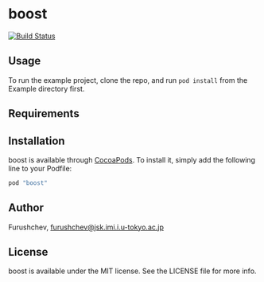 # boost

[![Build Status](https://travis-ci.org/ros-ios/boost.svg?branch=master)](https://travis-ci.org/ros-ios/boost)

## Usage

To run the example project, clone the repo, and run `pod install` from the Example directory first.

## Requirements

## Installation

boost is available through [CocoaPods](http://cocoapods.org). To install
it, simply add the following line to your Podfile:

```ruby
pod "boost"
```

## Author

Furushchev, furushchev@jsk.imi.i.u-tokyo.ac.jp

## License

boost is available under the MIT license. See the LICENSE file for more info.
